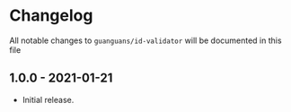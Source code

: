 # Changelog

All notable changes to `guanguans/id-validator` will be documented in this file

## 1.0.0 - 2021-01-21

* Initial release.
